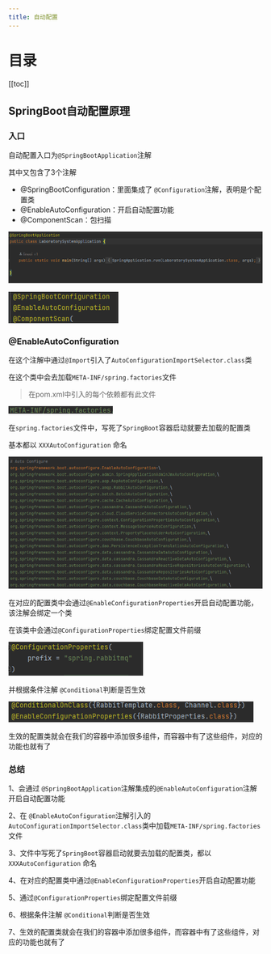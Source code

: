 ```yaml
---
title: 自动配置
---
```

# 目录

[[toc]]

## SpringBoot自动配置原理

### 入口

自动配置入口为`@SpringBootApplication`注解

其中又包含了3个注解

- @SpringBootConfiguration：里面集成了 `@Configuration`注解，表明是个配置类
- @EnableAutoConfiguration：开启自动配置功能
- @ComponentScan：包扫描

![image-20230408155312903](./img/image-20230408155312903.png)

![image-20230408155416632](./img/image-20230408155416632.png)

### @EnableAutoConfiguration

在这个注解中通过`@Import`引入了`AutoConfigurationImportSelector.class`类

在这个类中会去加载`META-INF/spring.factories`文件

> 在pom.xml中引入的每个依赖都有此文件

![image-20230408155733155](./img/image-20230408155733155.png)

在`spring.factories`文件中，写死了`SpringBoot`容器启动就要去加载的配置类

基本都以 `XXXAutoConfiguration` 命名

![image-20230408155918406](./img/image-20230408155918406.png)

在对应的配置类中会通过`@EnableConfigurationProperties`开启自动配置功能，该注解会绑定一个类

在该类中会通过`@ConfigurationProperties`绑定配置文件前缀

![image-20230408160553120](./img/image-20230408160553120.png)

并根据条件注解 `@Conditional`判断是否生效

![image-20230408160513726](./img/image-20230408160513726.png)

生效的配置类就会在我们的容器中添加很多组件，而容器中有了这些组件，对应的功能也就有了

### 总结

1、会通过 `@SpringBootApplication`注解集成的`@EnableAutoConfiguration`注解开启自动配置功能

2、在 `@EnableAutoConfiguration`注解引入的`AutoConfigurationImportSelector.class`类中加载`META-INF/spring.factories`文件

3、文件中写死了`SpringBoot`容器启动就要去加载的配置类，都以 `XXXAutoConfiguration` 命名

4、在对应的配置类中通过`@EnableConfigurationProperties`开启自动配置功能

5、通过`@ConfigurationProperties`绑定配置文件前缀

6、根据条件注解 `@Conditional`判断是否生效

7、生效的配置类就会在我们的容器中添加很多组件，而容器中有了这些组件，对应的功能也就有了